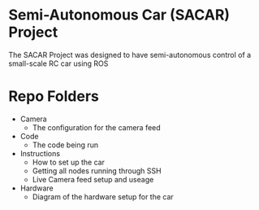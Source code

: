 # Semi-Autonomous Car (SACAR) Project

The SACAR Project was designed to have semi-autonomous control of a small-scale RC car using ROS 

# Repo Folders

* Camera 
  * The configuration for the camera feed 
* Code
  * The code being run
* Instructions 
  * How to set up the car
  * Getting all nodes running through SSH
  * Live Camera feed setup and useage
* Hardware
  * Diagram of the hardware setup for the car
